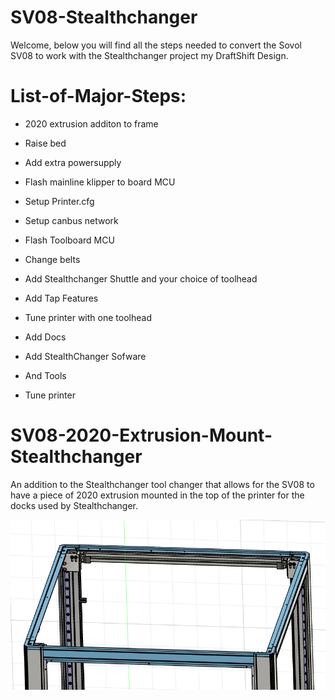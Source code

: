 # SV08-Stealthchanger
Welcome, below you will find all the steps needed to convert the Sovol SV08 to work with the Stealthchanger project my DraftShift Design.

# List-of-Major-Steps:
- 2020 extrusion additon to frame
* Raise bed
+ Add extra powersupply
- Flash mainline klipper to board MCU
* Setup Printer.cfg
+ Setup canbus network
- Flash Toolboard MCU
* Change belts
+ Add Stealthchanger Shuttle and your choice of toolhead
- Add Tap Features
* Tune printer with one toolhead
+ Add Docs
- Add StealthChanger Sofware
* And Tools
+ Tune printer

# SV08-2020-Extrusion-Mount-Stealthchanger
An addition to the Stealthchanger tool changer that allows for the SV08 to have a piece of 2020 extrusion mounted in the top of the printer for the docks used by Stealthchanger.

![TopView](https://github.com/game8078/SV08-2020-Extrusion-Mount-Stealthchanger-/blob/main/TopdownView%231.PNG)